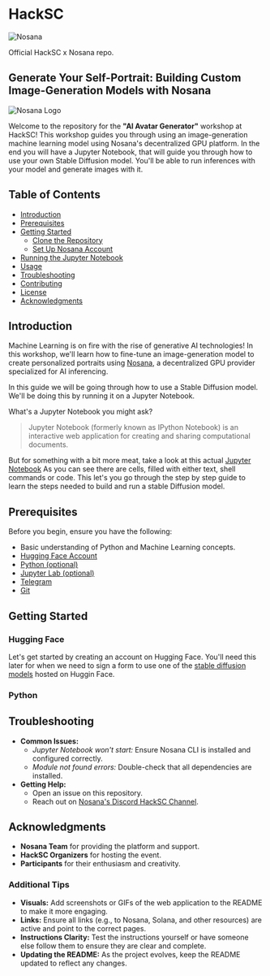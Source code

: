 # HackSC

![Nosana](https://nosana.com/img/logotype.svg)

Official HackSC x Nosana repo.

## Generate Your Self-Portrait: Building Custom Image-Generation Models with Nosana

![Nosana Logo](https://nosana.com/img/logotype.svg)

Welcome to the repository for the **"AI Avatar Generator"** workshop at HackSC! 
This workshop guides you through using an image-generation machine learning model using Nosana's decentralized GPU platform. 
In the end you will have a Jupyter Notebook, that will guide you through how to use your own Stable Diffusion model.
You'll be able to run inferences with your model and generate images with it.

## Table of Contents

- [Introduction](#introduction)
- [Prerequisites](#prerequisites)
- [Getting Started](#getting-started)
  - [Clone the Repository](#clone-the-repository)
  - [Set Up Nosana Account](#set-up-nosana-account)
- [Running the Jupyter Notebook](#running-the-jupyter-notebook)
- [Usage](#usage)
- [Troubleshooting](#troubleshooting)
- [Contributing](#contributing)
- [License](#license)
- [Acknowledgments](#acknowledgments)

## Introduction

Machine Learning is on fire with the rise of generative AI technologies! 
In this workshop, we'll learn how to fine-tune an image-generation model to create personalized portraits using [Nosana](https://nosana.com/), a decentralized GPU provider specialized for AI inferencing.

In this guide we will be going through how to use a Stable Diffusion model.
We'll be doing this by running it on a Jupyter Notebook.

What's a Jupyter Notebook you might ask?

> Jupyter Notebook (formerly known as IPython Notebook) is an interactive web application for creating and sharing computational documents.

But for something with a bit more meat, take a look at this actual [Jupyter Notebook](https://jupyterlite.github.io/demo/lab/index.html)
As you can see there are cells, filled with either text, shell commands or code.
This let's you go through the step by step guide to learn the steps needed to build and run a stable Diffusion model.

## Prerequisites

Before you begin, ensure you have the following:

- Basic understanding of Python and Machine Learning concepts.
- [Hugging Face Account](https://huggingface.co/)
- [Python (optional)](https://www.python.org/)
- [Jupyter Lab (optional)](https://jupyter.org/install)
- [Telegram](https://telegram.org/)
- [Git](https://git-scm.com/downloads)

## Getting Started

### Hugging Face

Let's get started by creating an account on Hugging Face.
You'll need this later for when we need to sign a form to use one of the [stable diffusion models](https://huggingface.co/stabilityai/stable-diffusion-3-medium-diffusers) hosted on Huggin Face.

### Python



## Troubleshooting

- **Common Issues:**
  - *Jupyter Notebook won't start:* Ensure Nosana CLI is installed and configured correctly.
  - *Module not found errors:* Double-check that all dependencies are installed.
- **Getting Help:**
  - Open an issue on this repository.
  - Reach out on [Nosana's Discord HackSC Channel](https://discord.com/channels/236263424676331521/1303396409277546568).


## Acknowledgments

- **Nosana Team** for providing the platform and support.
- **HackSC Organizers** for hosting the event.
- **Participants** for their enthusiasm and creativity.

### Additional Tips

- **Visuals:** Add screenshots or GIFs of the web application to the README to make it more engaging.
- **Links:** Ensure all links (e.g., to Nosana, Solana, and other resources) are active and point to the correct pages.
- **Instructions Clarity:** Test the instructions yourself or have someone else follow them to ensure they are clear and complete.
- **Updating the README:** As the project evolves, keep the README updated to reflect any changes.

